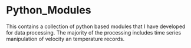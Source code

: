 # Python_Modules
This contains a collection of python based modules that I have developed for data processing. The majority of the processing includes time series manipulation of velocity an temperature records.
